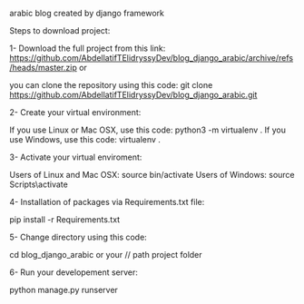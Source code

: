 arabic blog created by django framework


Steps to download project: 


1- Download the full project from this link:  https://github.com/AbdellatifTElidryssyDev/blog_django_arabic/archive/refs/heads/master.zip
or

you can clone the repository using this code: git clone https://github.com/AbdellatifTElidryssyDev/blog_django_arabic.git

2- Create your virtual environment:

If you use Linux or Mac OSX, use this code: python3 -m virtualenv .
If you use Windows, use this code: virtualenv .


3- Activate your virtual enviroment:

Users of Linux and Mac OSX: source bin/activate
Users of Windows: source Scripts\activate

4- Installation of packages via Requirements.txt file:

pip install -r Requirements.txt

5- Change directory using this code: 

cd blog_django_arabic or your // path project folder

6- Run your developement server: 


python manage.py runserver
